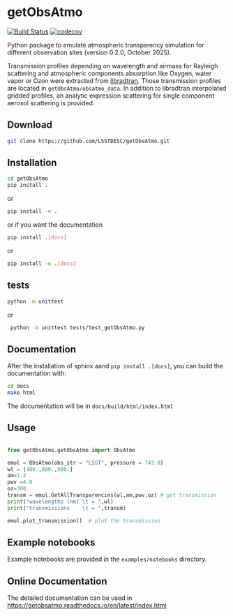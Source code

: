 # getObsAtmo

[![Build Status](https://github.com/LSSTDESC/getObsAtmo/actions/workflows/test.yml/badge.svg)](https://github.com/LSSTDESC/getObsAtmo/actions/workflows/test.yml)
[![codecov](https://codecov.io/gh/LSSTDESC/getObsAtmo/branch/main/graph/badge.svg)](https://codecov.io/gh/LSSTDESC/getObsAtmo)

Python package to emulate atmospheric transparency simulation for different observation sites (version 0.2.0, October 2025).

Transmission profiles depending on wavelength and airmass for Rayleigh scattering and atmospheric components absorption like Oxygen,
water vapor or Ozon were extracted from [libradtran](http://www.libradtran.org).
Those transmission profiles are located in `getObsAtmo/obsatmo_data`.
In addition to libradtran interpolated gridded profiles, an analytic expression scattering for single component aerosol scattering is provided.

## Download

```bash
git clone https://github.com/LSSTDESC/getObsAtmo.git
```

## Installation

```bash
cd getObsAtmo
pip install .
```

or

```bash
pip install -e .
```

or if you want the documentation

```bash
pip install .[docs]
```

or

```bash
pip install -e .[docs]
```

## tests

```bash
python -m unittest
```

or

```bash
 python -m unittest tests/test_getObsAtmo.py
```

## Documentation

After the installation of sphinx aand `pip install .[docs]`, you can build the documentation with:

```bash
cd docs
make html
```

The documentation will be in `docs/build/html/index.html`

## Usage

```python

from getObsAtmo.getObsAtmo import ObsAtmo

emul = ObsAtmo(obs_str = "LSST", pressure = 743.0)
wl = [400.,800.,900.]
am=1.2
pwv =4.0
oz=300.
transm = emul.GetAllTransparencies(wl,am,pwv,oz) # get transmission
print("wavelengths (nm) \t = ",wl)
print("transmissions    \t = ",transm)

emul.plot_transmission()  # plot the transmission
```

## Example notebooks

Example notebooks are provided in the `examples/notebooks` directory.

## Online Documentation

The detailed documentation can be used in https://getobsatmo.readthedocs.io/en/latest/index.html

